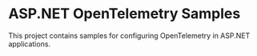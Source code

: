 # ASP.NET OpenTelemetry Samples

This project contains samples for configuring OpenTelemetry in ASP.NET applications.

